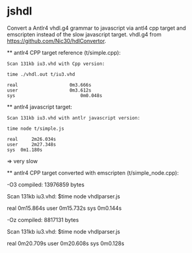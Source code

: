 # jshdl

Convert a Antlr4 vhdl.g4 grammar to javascript via antl4 cpp target and emscripten instead of the slow javascript target.
vhdl.g4 from https://github.com/Nic30/hdlConvertor.

** antlr4 CPP target reference (t/simple.cpp):

    Scan 131kb iu3.vhd with Cpp version:

    time ./vhdl.out t/iu3.vhd

    real				   0m3.666s
    user				   0m3.612s
    sys				           0m0.048s

** antlr4 javascript target:

    Scan 131kb iu3.vhd with antlr javascript version:

    time node t/simple.js

    real	 2m26.034s
    user	 2m27.348s
    sys	 0m1.180s

 => very slow

** antlr4 CPP target converted with emscripten (t/simple_node.cpp):

-O3 compiled: 13976859 bytes

   Scan 131kb iu3.vhd:
   $time node vhdlparser.js

   real	0m15.864s
   user	0m15.732s
   sys	0m0.144s

-Oz compiled: 8817131 bytes

   Scan 131kb iu3.vhd:
   $time node vhdlparser.js

   real	0m20.709s
   user	0m20.608s
   sys	0m0.128s
